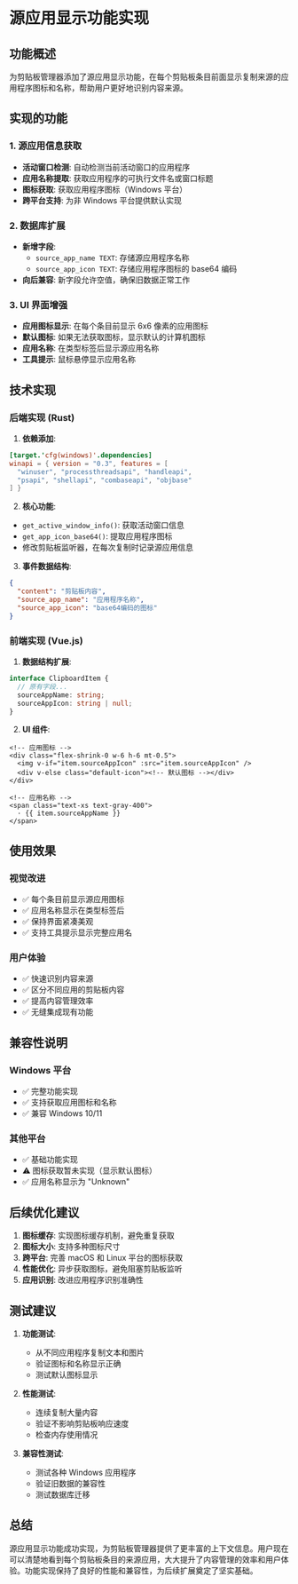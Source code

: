# 源应用显示功能实现

## 功能概述

为剪贴板管理器添加了源应用显示功能，在每个剪贴板条目前面显示复制来源的应用程序图标和名称，帮助用户更好地识别内容来源。

## 实现的功能

### 1. 源应用信息获取
- **活动窗口检测**: 自动检测当前活动窗口的应用程序
- **应用名称提取**: 获取应用程序的可执行文件名或窗口标题
- **图标获取**: 获取应用程序图标（Windows 平台）
- **跨平台支持**: 为非 Windows 平台提供默认实现

### 2. 数据库扩展
- **新增字段**: 
  - `source_app_name TEXT`: 存储源应用程序名称
  - `source_app_icon TEXT`: 存储应用程序图标的 base64 编码
- **向后兼容**: 新字段允许空值，确保旧数据正常工作

### 3. UI 界面增强
- **应用图标显示**: 在每个条目前显示 6x6 像素的应用图标
- **默认图标**: 如果无法获取图标，显示默认的计算机图标
- **应用名称**: 在类型标签后显示源应用名称
- **工具提示**: 鼠标悬停显示应用名称

## 技术实现

### 后端实现 (Rust)

1. **依赖添加**:
```toml
[target.'cfg(windows)'.dependencies]
winapi = { version = "0.3", features = [
  "winuser", "processthreadsapi", "handleapi", 
  "psapi", "shellapi", "combaseapi", "objbase"
] }
```

2. **核心功能**:
- `get_active_window_info()`: 获取活动窗口信息
- `get_app_icon_base64()`: 提取应用程序图标
- 修改剪贴板监听器，在每次复制时记录源应用信息

3. **事件数据结构**:
```json
{
  "content": "剪贴板内容",
  "source_app_name": "应用程序名称",
  "source_app_icon": "base64编码的图标"
}
```

### 前端实现 (Vue.js)

1. **数据结构扩展**:
```typescript
interface ClipboardItem {
  // 原有字段...
  sourceAppName: string;
  sourceAppIcon: string | null;
}
```

2. **UI 组件**:
```vue
<!-- 应用图标 -->
<div class="flex-shrink-0 w-6 h-6 mt-0.5">
  <img v-if="item.sourceAppIcon" :src="item.sourceAppIcon" />
  <div v-else class="default-icon"><!-- 默认图标 --></div>
</div>

<!-- 应用名称 -->
<span class="text-xs text-gray-400">
  · {{ item.sourceAppName }}
</span>
```

## 使用效果

### 视觉改进
- ✅ 每个条目前显示源应用图标
- ✅ 应用名称显示在类型标签后
- ✅ 保持界面紧凑美观
- ✅ 支持工具提示显示完整应用名

### 用户体验
- ✅ 快速识别内容来源
- ✅ 区分不同应用的剪贴板内容
- ✅ 提高内容管理效率
- ✅ 无缝集成现有功能

## 兼容性说明

### Windows 平台
- ✅ 完整功能实现
- ✅ 支持获取应用图标和名称
- ✅ 兼容 Windows 10/11

### 其他平台
- ✅ 基础功能实现
- ⚠️ 图标获取暂未实现（显示默认图标）
- ✅ 应用名称显示为 "Unknown"

## 后续优化建议

1. **图标缓存**: 实现图标缓存机制，避免重复获取
2. **图标大小**: 支持多种图标尺寸
3. **跨平台**: 完善 macOS 和 Linux 平台的图标获取
4. **性能优化**: 异步获取图标，避免阻塞剪贴板监听
5. **应用识别**: 改进应用程序识别准确性

## 测试建议

1. **功能测试**:
   - 从不同应用程序复制文本和图片
   - 验证图标和名称显示正确
   - 测试默认图标显示

2. **性能测试**:
   - 连续复制大量内容
   - 验证不影响剪贴板响应速度
   - 检查内存使用情况

3. **兼容性测试**:
   - 测试各种 Windows 应用程序
   - 验证旧数据的兼容性
   - 测试数据库迁移

## 总结

源应用显示功能成功实现，为剪贴板管理器提供了更丰富的上下文信息。用户现在可以清楚地看到每个剪贴板条目的来源应用，大大提升了内容管理的效率和用户体验。功能实现保持了良好的性能和兼容性，为后续扩展奠定了坚实基础。 